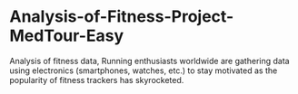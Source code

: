 # Analysis-of-Fitness-Project-MedTour-Easy
Analysis of fitness data, Running enthusiasts worldwide are gathering data using electronics (smartphones, watches, etc.) to stay motivated as the popularity of fitness trackers has skyrocketed.

